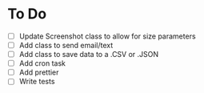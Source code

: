 # To Do

- [ ] Update Screenshot class to allow for size parameters
- [ ] Add class to send email/text
- [ ] Add class to save data to a .CSV or .JSON
- [ ] Add cron task
- [ ] Add prettier
- [ ] Write tests